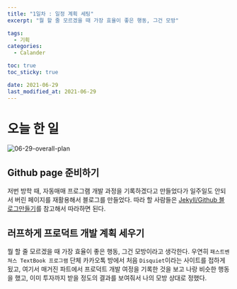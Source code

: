 ```yaml
---
title: "1일차 : 일정 계획 세팅"
excerpt: "뭘 할 줄 모르겠을 때 가장 효율이 좋은 행동, 그건 모방"

tags:
  - 기획
categories:
  - Calander

toc: true
toc_sticky: true

date: 2021-06-29
last_modified_at: 2021-06-29
---
```

# 오늘 한 일
![06-29-overall-plan](https://user-images.githubusercontent.com/73425926/123807525-e3490780-d92a-11eb-9e96-78cc3bb65a9e.jpg)
## Github page 준비하기
저번 방학 때, 자동매매 프로그램 개발 과정을 기록하겠다고 만들었다가 일주일도 안되서 버린 페이지를 재활용해서 블로그를 만들었다.
따라 할 사람들은 [Jekyll/Github 블로그만들기](https://ansohxxn.github.io/categories/blog)를 참고해서 따라하면 된다.

## 러프하게 프로덕트 개발 계획 세우기
뭘 할 줄 모르겠을 때 가장 효율이 좋은 행동, 그건 모방이라고 생각한다. 우연히 `패스트벤쳐스 TextBook 프로그램` 단체 카카오톡 방에서 처음 `Disquiet`이라는 사이트를 접하게 됬고, 여기서 매거진 파트에서 프로덕트 개발 여정을 기록한 것을 보고 나랑 비슷한 행동을 했고, 이미 투자까지 받을 정도의 결과를 보여줘서 나의 모방 상대로 정했다.
